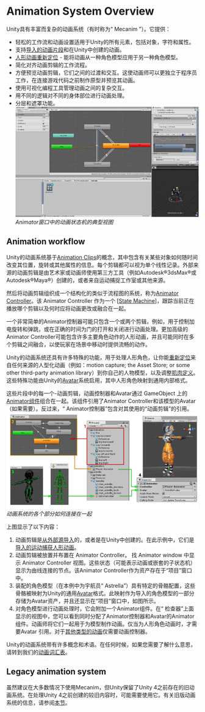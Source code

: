 # Animation System Overview
Unity具有丰富而复杂的动画系统（有时称为“ Mecanim ”）。它提供：
* 轻松的工作流和动画设置适用于Unity的所有元素，包括对象，字符和属性。
* 支持[导入的动画片段](https://docs.unity3d.com/Manual/class-AnimationClip.html)和在Unity中创建的动画。
* [人形动画重新定位](https://docs.unity3d.com/Manual/Retargeting.html) - 能将动画从一种角色模型应用于另一种角色模型。
* 简化对齐动画剪辑的工作流程。
* 方便预览动画剪辑，它们之间的过渡和交互。这使动画师可以更独立于程序员工作，在连接游戏代码之前制作原型并预览其动画。
* 使用可视化编程工具管理动画之间的复杂交互。
* 用不同的逻辑对不同的身体部位进行动画处理。
* 分层和遮罩功能。
![](AnimationOverview-Controller.jpg)
*Animator窗口中的动画状态机的典型视图*

## Animation workflow
Unity的动画系统基于[Animation Clips](https://docs.unity3d.com/Manual/AnimationClips.html)的概念，其中包含有关某些对象如何随时间改变其位置，旋转或其他属性的信息。每个剪辑都可以视为单个线性记录。外部来源的动画剪辑是由艺术家或动画师使用第三方工具（例如Autodesk®3dsMax®或Autodesk®Maya®）创建的，或者来自运动捕捉工作室或其他来源。

然后将动画剪辑组织成一个结构化的类似于流程图的系统，称为[Animator Controller](https://docs.unity3d.com/Manual/class-AnimatorController.html)。该 Animator Controller 作为一个 [[State Machine](https://docs.unity3d.com/Manual/AnimationStateMachines.html)]，跟踪当前正在播放哪个剪辑以及何时应将动画更改或融合在一起。

一个非常简单的Animator控制器可能只包含一个或两个剪辑，例如，用于控制加电旋转和弹跳，或在正确的时间为门的打开和关闭进行动画处理。更加高级的Animator Controller可能包含许多主要角色动作的人形动画，并且可能同时在多个剪辑之间融合，以使玩家在场景中移动时提供流畅的动作。

Unity的动画系统还具有许多特殊的功能，用于处理人形角色，让你能[重新定位](https://docs.unity3d.com/Manual/Retargeting.html)来自任何来源的人型化动画（例如：motion capture; the Asset Store; or some other third-party animation library）到你自己的人物模型，以及调整[肌肉定义](https://docs.unity3d.com/Manual/MuscleDefinitions.html)。这些特殊功能由Unity的[Avatar](https://docs.unity3d.com/Manual/AvatarCreationandSetup.html)系统启用，其中人形角色映射到通用内部格式。

这些片段中的每一个-动画剪辑，动画控制器和Avatar通过 GameObject 上的[Animator组件](https://docs.unity3d.com/Manual/class-Animator.html)组合在一起。该组件引用了Animator Controller和该模型的Avatar（如果需要）。反过来，“ Animator控制器”包含对其使用的“动画剪辑”的引用。
![](MecanimHowItFitsTogether.jpg)
*动画系统的各个部分如何连接在一起*

上图显示了以下内容：
1. 动画剪辑是[从外部源导入](https://docs.unity3d.com/Manual/class-AnimationClip.html)的，或者是在Unity中创建的。在此示例中，它们是[导入的运动捕获人形动画](https://docs.unity3d.com/Manual/ConfiguringtheAvatar.html)。
2. 动画剪辑被放置并布置在 Animator Controller。 找 Animator window 中显示  Animator Controller 视图。这些状态（可能表示动画或嵌套的子状态机）显示为由线连接的节点。该Animator Controller作为资产存在于“项目”窗口中。
3. 装配的角色模型（在本例中为宇航员“ Astrella”）具有特定的骨骼配置，这些骨骼被映射为Unity的通用[Avatar](https://docs.unity3d.com/Manual/class-Avatar.html)格式。此映射作为导入的角色模型的一部分存储为Avatar资产，并且还显示在“项目”窗口中，如图所示。
4. 对角色模型进行动画处理时，它会附加一个Animator组件。在“ 检查器”上面显示的视图中，您可以看到同时分配了Animator控制器和Avatar的Animator组件。动画师将它们一起用于为模型制作动画。仅当为人形角色动画时，才需要Avatar 引用。对于[其他类型的动画](https://docs.unity3d.com/Manual/GenericAnimations.html)仅需要动画控制器。

Unity的动画系统带有许多概念和术语。在任何时候，如果您需要了解什么意思，请转到我们的[动画词汇表](https://docs.unity3d.com/Manual/AnimationGlossary.html)。

## Legacy animation system
虽然建议在大多数情况下使用Mecanim，但Unity保留了Unity 4之前存在的旧动画系统。在处理Unity 4之前创建的较旧内容时，可能需要使用它。有关旧版动画系统的信息，请参阅[本节](https://docs.unity3d.com/Manual/Animations.html)。